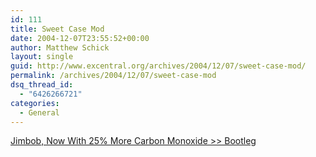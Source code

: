 ```yaml
---
id: 111
title: Sweet Case Mod
date: 2004-12-07T23:55:52+00:00
author: Matthew Schick
layout: single
guid: http://www.excentral.org/archives/2004/12/07/sweet-case-mod/
permalink: /archives/2004/12/07/sweet-case-mod
dsq_thread_id:
  - "6426266721"
categories:
  - General
---
```

<a href="http3A//esco.mine.nu/2004/12/07/bootleg/">Jimbob, Now With 25% More Carbon Monoxide >> Bootleg</a>
